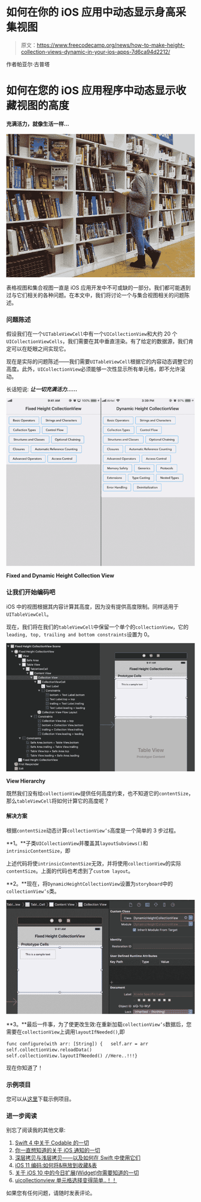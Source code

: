 # 如何在你的 iOS 应用中动态显示身高采集视图

> 原文：<https://www.freecodecamp.org/news/how-to-make-height-collection-views-dynamic-in-your-ios-apps-7d6ca94d2212/>

作者帕亚尔·古普塔

# 如何在您的 iOS 应用程序中动态显示收藏视图的高度

#### 充满活力，就像生活一样…

![1*58RjgkbswK_v3ofUG4z_qA](img/bbe06b079a858014bb1d1cf4fd0ab239.png)

表格视图和集合视图一直是 iOS 应用开发中不可或缺的一部分。我们都可能遇到过与它们相关的各种问题。在本文中，我们将讨论一个与集合视图相关的问题陈述。

### 问题陈述

假设我们在一个`UITableViewCell`中有一个`UICollectionView`和大约 20 个`UICollectionViewCells`，我们需要在其中垂直渲染。有了给定的数据源，我们肯定可以在眨眼之间实现它。

现在是实际的问题陈述——我们需要`UITableViewCell`根据它的内容动态调整它的高度。此外，`UICollectionView`必须能够一次性显示所有单元格，即不允许滚动。

长话短说: ***让一切充满活力……***

![1*QxfoBsPpGFM707gho3k0eA](img/3beb5ecdc013056adfac944e8725b404.png)

**Fixed and Dynamic Height Collection View**

### 让我们开始编码吧

iOS 中的视图根据其内容计算其高度，因为没有提供高度限制。同样适用于`UITableViewCell`。

现在，我们将在我们的`tableViewCell`中保留一个单个的`collectionView`，它的`leading, top, trailing and bottom constraints`设置为 0。

![1*KOtsApDTjYA4J2oo-1mRYA](img/cda62d9613a03628efe89c7e67770cde.png)

**View Hierarchy**

既然我们没有给`collectionView`提供任何高度约束，也不知道它的`contentSize`，那么`tableViewCell`将如何计算它的高度呢？

#### **解决方案**

根据`contentSize`动态计算`collectionView’s`高度是一个简单的 3 步过程。

**1。**子类`UICollectionView`并覆盖其`layoutSubviews()`和`intrinsicContentSize`，即

上述代码将使`intrinsicContentSize`无效，并将使用`collectionView`的实际`contentSize`。上面的代码也考虑到了`custom layout`。

**2。**现在，将`DynamicHeightCollectionView`设置为`storyboard`中的`collectionView’s`类。

![1*w3eFLkfu3BvAg04hj__pPQ](img/3049ac278dab3a0b3ec1e667a21514a3.png)

**3。**最后一件事，为了使更改生效:在重新加载`collectionView’s`数据后，您需要在`collectionView`上调用`layoutIfNeeded()`,即

```
func configure(with arr: [String]) {   self.arr = arr   self.collectionView.reloadData()   self.collectionView.layoutIfNeeded() //Here..!!!}
```

现在你知道了！

### 示例项目

您可以从[这里](https://github.com/pgpt10/DynamicHeightCollectionView)下载示例项目。

### 进一步阅读

别忘了阅读我的其他文章:

1.  [Swift 4 中关于 Codable 的一切](https://hackernoon.com/everything-about-codable-in-swift-4-97d0e18a2999)
2.  [你一直想知道的关于 iOS 通知的一切](https://medium.freecodecamp.org/ios-10-notifications-inshorts-all-in-one-ad727e03983a)
3.  [深层拷贝与浅层拷贝——以及如何在 Swift 中使用它们](https://medium.freecodecamp.org/deep-copy-vs-shallow-copy-and-how-you-can-use-them-in-swift-c623833f5ad3)
4.  [iOS 11 编码:如何将&拖放到收藏&表](https://hackernoon.com/drag-it-drop-it-in-collection-table-ios-11-6bd28795b313)
5.  [关于 iOS 10 中的今日扩展(Widget)你需要知道的一切](https://hackernoon.com/app-extensions-and-today-extensions-widget-in-ios-10-e2d9fd9957a8)
6.  [uicollectionview 单元格选择变得简单..！！](https://hackernoon.com/uicollectionviewcell-selection-made-easy-41dae148379d)

如果您有任何问题，请随时发表评论。